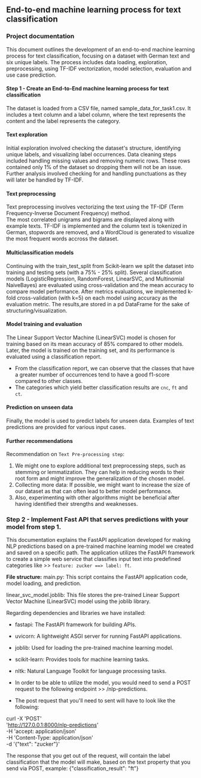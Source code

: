 ## End-to-end machine learning process for text classification

### Project documentation

This document outlines the development of an end-to-end machine learning process for text classification, focusing on a dataset with German text and six unique labels. 
The process includes data loading, exploration, preprocessing, using TF-IDF vectorization, model selection, evaluation and use case prediction. 

#### Step 1 - Create an End-to-End machine learning process for text classification

The dataset is loaded from a CSV file, named sample_data_for_task1.csv. 
It includes a text column and a label column, where the text represents the content and the label represents the category.

#### Text exploration
Initial exploration involved checking the dataset's structure, identifying unique labels, and visualizing label occurrences. 
Data cleaning steps included handling missing values and removing numeric rows.
These rows contained only 1% of the dataset so dropping them will not be an issue. 
Further analysis involved checking for and handling punctuations as they will later be handled by TF-IDF.

#### Text preprocessing
Text preprocessing involves vectorizing the text using the TF-IDF (Term Frequency-Inverse Document Frequency) method.  
The most correlated unigrams and bigrams are displayed along with example texts. 
TF-IDF is implemented and the column text is tokenized in German, stopwords are removed, and a WordCloud is generated to visualize the most frequent words accross the dataset.

#### Multiclassification models
Continuing with the train_test_split from Scikit-learn we split the dataset into training and testing sets (with a 75% - 25% split). 
Several classification models (LogisticRegression, RandomForest, LinearSVC, and Multinomial NaiveBayes) are evaluated using cross-validation and the mean accuracy to compare model performance.
After metrics evaluations, we implemented k-fold cross-validation (with k=5) on each model using accuracy as the evaluation metric. 
The results,are stored in a pd DataFrame for the sake of structuring/visualization.

#### Model training and evaluation
The Linear Support Vector Machine (LinearSVC) model is chosen for training based on its mean accuracy of 85% compared to other models.
Later, the model is trained on the training set, and its performance is evaluated using a classification report. 
- From the classification report, we can observe that the classes that have a greater number of occurrences tend to have a good f1-score compared to other classes. 
- The categories which yield better classification results are `cnc`, `ft` and `ct`. 

#### Prediction on unseen data
Finally, the model is used to predict labels for unseen data. 
Examples of text predictions are provided for various input cases.

#### Further recommendations
Recommendation on `Text Pre-processing step`: 
1. We might one to explore additional text preprocessing steps, such as stemming or lemmatization. They can help in reducing words to their root form and might improve the generalization of the chosen model.
2. Collecting more data: If possible, we might want to increase the size of our dataset as that can often lead to better model performance.
3. Also, experimenting with other algorithms might be beneficial after having identified their strengths and weaknesses.

### Step 2 - Implement Fast API that serves predictions with your model from step 1.

This documentation explains the FastAPI application developed for making NLP predictions based on a pre-trained machine learning model we created and saved on a specific path. 
The application utilizes the FastAPI framework to create a simple web service that classifies input text into predefined categories like >> `feature: zucker ==> label: ft`.

**File structure:**
main.py: This script contains the FastAPI application code, model loading, and prediction.

linear_svc_model.joblib: This file stores the pre-trained Linear Support Vector Machine (LinearSVC) model using the joblib library.

Regarding dependencies and libraries we have installed:

- fastapi: The FastAPI framework for building APIs.
- uvicorn: A lightweight ASGI server for running FastAPI applications.
- joblib: Used for loading the pre-trained machine learning model.
- scikit-learn: Provides tools for machine learning tasks.
- nltk: Natural Language Toolkit for language processing tasks.

- In order to be able to utilize the model, you would need to send a POST request to the following endpoint >> /nlp-predictions.
- The post request that you'll need to sent will have to look like the following:

curl -X 'POST' \
  'http://127.0.0.1:8000/nlp-predictions' \
  -H 'accept: application/json' \
  -H 'Content-Type: application/json' \
  -d '{"text": "zucker"}'

The response that you get out of the request, will contain the label classification that the model will make, based on the text property that you send via POST, example: {"classification_result": "ft"}
